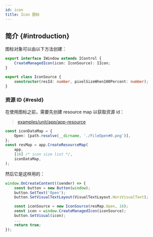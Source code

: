 ```yaml
---
id: icon
title: Icon 图标
---
```


## 简介 {#introduction}

图标对象可以由以下方法创建：

```ts
export interface IWindow extends IControl {
    CreateManagedIcon(icon: IconSource): IIcon;
}

export class IconSource {
    constructor(resId: number, pixelSizeWhen100Percent: number);
}
```

### 资源 ID {#resId}

在使用图标之前，需要先创建 resource map 以获取资源 id：

> [examples/unit/app/app-resource](https://github.com/qber-soft/Ave-Nodejs/blob/main/Code/Avernakis%20Nodejs/Test-Nodejs/examples/unit/app/app-resource.ts)

```ts {4}
const iconDataMap = {
    Open: [path.resolve(__dirname, './FileOpen#0.png')],
};
const resMap = app.CreateResourceMap(
    app,
    [16] /* icon size list */,
    iconDataMap,
);
```

然后它是这样用的：

```ts {6-8}
window.OnCreateContent((sender) => {
    const button = new Button(window);
    button.SetText('Open');
    button.SetVisualTextLayout(VisualTextLayout.HorzVisualText);

    const iconSource = new IconSource(resMap.Open, 16);
    const icon = window.CreateManagedIcon(iconSource);
    button.SetVisual(icon);
    ...
    return true;
});
```
